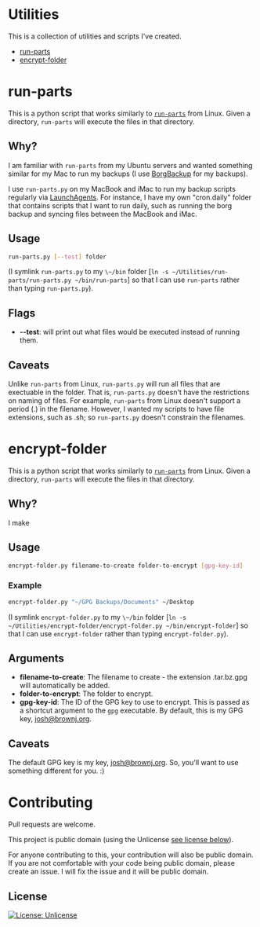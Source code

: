 # Utilities

This is a collection of utilities and scripts I've created.

* [run-parts](#run-parts)
* [encrypt-folder](#encrypt-folder)

# run-parts

This is a python script that works similarly to [`run-parts`](http://manpages.ubuntu.com/manpages/trusty/man8/run-parts.8.html) from Linux. Given a directory, `run-parts` will execute the files in that directory.

## Why?

I am familiar with `run-parts` from my Ubuntu servers and wanted something similar for my Mac to run my backups (I use [BorgBackup](https://www.borgbackup.org) for my backups).

I use `run-parts.py` on my MacBook and iMac to run my backup scripts regularly via [LaunchAgents](https://www.launchd.info). For instance, I have my own "cron.daily" folder that contains scripts that I want to run daily, such as running the borg backup and syncing files between the MacBook and iMac.

## Usage

```bash
run-parts.py [--test] folder
```
(I symlink `run-parts.py` to my `\~/bin` folder [`ln -s ~/Utilities/run-parts/run-parts.py ~/bin/run-parts`] so that I can use `run-parts` rather than typing `run-parts.py`).

## Flags

* **--test**: will print out what files would be executed instead of running them.

## Caveats

Unlike `run-parts` from Linux, `run-parts.py` will run all files that are exectuable in the folder. That is, `run-parts.py` doesn't have the restrictions on naming of files. For example, `run-parts` from Linux doesn't support a period (.) in the filename. However, I wanted my scripts to have file extensions, such as .sh; so `run-parts.py` doesn't constrain the filenames.

# encrypt-folder

This is a python script that works similarly to [`run-parts`](http://manpages.ubuntu.com/manpages/trusty/man8/run-parts.8.html) from Linux. Given a directory, `run-parts` will execute the files in that directory.

## Why?

I make 

## Usage

```bash
encrypt-folder.py filename-to-create folder-to-encrypt [gpg-key-id]
```
### Example
```bash
encrypt-folder.py "~/GPG Backups/Documents" ~/Desktop
```
(I symlink `encrypt-folder.py` to my `\~/bin` folder [`ln -s ~/Utilities/encrypt-folder/encrypt-folder.py ~/bin/encrypt-folder`] so that I can use `encrypt-folder` rather than typing `encrypt-folder.py`).

## Arguments

* **filename-to-create**: The filename to create - the extension .tar.bz.gpg will automatically be added.
* **folder-to-encrypt**: The folder to encrypt.
* **gpg-key-id**: The ID of the GPG key to use to encrypt. This is passed as a shortcut argument to the `gpg` executable. By default, this is my GPG key, josh@brownj.org.

## Caveats

The default GPG key is my key, josh@brownj.org. So, you'll want to use something different for you. :)

# Contributing
Pull requests are welcome.

This project is public domain (using the Unlicense [see license below](#license)).

For anyone contributing to this, your contribution will also be public domain. If you are not comfortable with your code being public domain, please create an issue. I will fix the issue and it will be public domain.

## License
[![License: Unlicense](https://img.shields.io/badge/license-Unlicense-blue.svg)](https://unlicense.org/)
